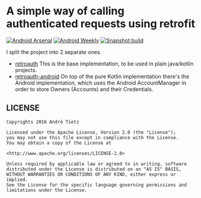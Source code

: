# A simple way of calling authenticated requests using retrofit

[![Android Arsenal](https://img.shields.io/badge/Android%20Arsenal-retroauth-brightgreen.svg?style=flat)](http://android-arsenal.com/details/1/2195)
[![Android Weekly](http://img.shields.io/badge/Android%20Weekly-%23163-2CB3E5.svg?style=flat)](http://androidweekly.net/issues/issue-163)
[![Snapshot build](https://github.com/andretietz/retroauth/workflows/Snapshot%20build/badge.svg)](https://github.com/andretietz/retroauth/actions?query=workflow%3A%22Snapshot+build%22)


I split the project into 2 separate ones.

 * [retroauth](retroauth)
  This is the base implementation, to be used in plain java/kotlin projects.
 * [retroauth-android](retroauth-android/)
  On top of the pure Kotlin implementation there's the Android implementation, which uses the
Android AccountManager in order to store Owners (Accounts) and their Credentials.

## LICENSE
```
Copyrights 2016 André Tietz

Licensed under the Apache License, Version 2.0 (the "License");
you may not use this file except in compliance with the License.
You may obtain a copy of the License at

<http://www.apache.org/licenses/LICENSE-2.0>

Unless required by applicable law or agreed to in writing, software
distributed under the License is distributed on an "AS IS" BASIS,
WITHOUT WARRANTIES OR CONDITIONS OF ANY KIND, either express or implied.
See the License for the specific language governing permissions and
limitations under the License.
```
